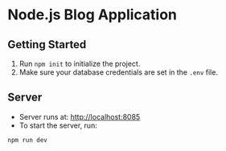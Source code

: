# Node.js Blog Application

## Getting Started

1. Run `npm init` to initialize the project.
2. Make sure your database credentials are set in the `.env` file.

## Server

- Server runs at: [http://localhost:8085](http://localhost:8085)
- To start the server, run:

```bash
npm run dev
